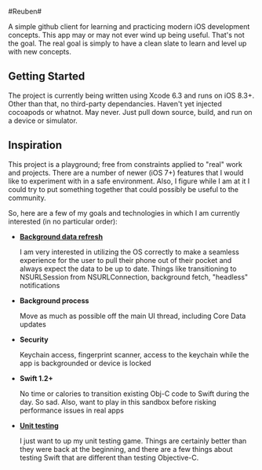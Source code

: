 #Reuben#

A simple github client for learning and practicing modern iOS development concepts. This app may or may not ever wind up being useful. That's not the goal. The real goal is simply to have a clean slate to learn and level up with new concepts.

## Getting Started ##

The project is currently being written using Xcode 6.3 and runs on iOS 8.3+. Other than that, no third-party dependancies. Haven't yet injected cocoapods or whatnot. May never. Just pull down source, build, and run on a device or simulator.

## Inspiration ##

This project is a playground; free from constraints applied to "real" work and projects. There are a number of newer (iOS 7+) features that I would like to experiment with in a safe environment. Also, I figure while I am at it I could try to put something together that could possibly be useful to the community.

So, here are a few of my goals and technologies in which I am currently interested (in no particular order):

*	**[Background data refresh](notes/background.md)**
	
	I am very interested in utilizing the OS correctly to make a seamless experience for the user to pull their phone out of their pocket and always expect the data to be up to date. Things like transitioning to NSURLSession from NSURLConnection, background fetch, "headless" notifications
	
*	**Background process**

	Move as much as possible off the main UI thread, including Core Data updates
	
*	**Security**

	Keychain access, fingerprint scanner, access to the keychain while the app is backgrounded or device is locked

*	**Swift 1.2+**

	No time or calories to transition existing Obj-C code to Swift during the day. So sad. Also, want to play in this sandbox before risking performance issues in real apps

*	**[Unit testing](notes/testing.md)**

	 I just want to up my unit testing game. Things are certainly better than they were back at the beginning, and there are a few things about testing Swift that are different than testing Objective-C.